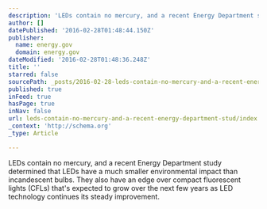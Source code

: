 ```yaml
---
description: 'LEDs contain no mercury, and a recent Energy Department study determined that LEDs have a much smaller environmental impact than incandescent bulbs. They also h'
author: []
datePublished: '2016-02-28T01:48:44.150Z'
publisher:
  name: energy.gov
  domain: energy.gov
dateModified: '2016-02-28T01:48:36.248Z'
title: ''
starred: false
sourcePath: _posts/2016-02-28-leds-contain-no-mercury-and-a-recent-energy-department-stud.md
published: true
inFeed: true
hasPage: true
inNav: false
url: leds-contain-no-mercury-and-a-recent-energy-department-stud/index.html
_context: 'http://schema.org'
_type: Article

---
```

LEDs contain no mercury, and a recent Energy Department study determined that LEDs have a much smaller environmental impact than incandescent bulbs. They also have an edge over compact fluorescent lights (CFLs) that's expected to grow over the next few years as LED technology continues its steady improvement.